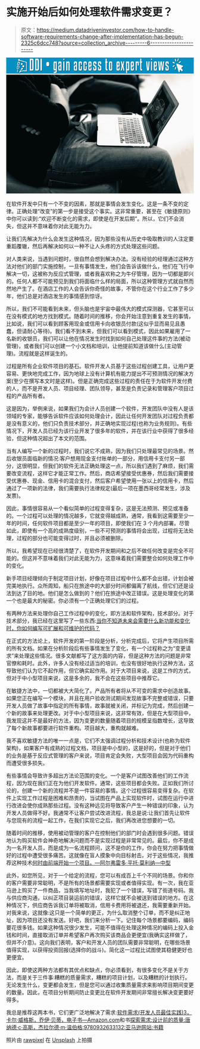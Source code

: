 # 实施开始后如何处理软件需求变更？

> 原文：<https://medium.datadriveninvestor.com/how-to-handle-software-requirements-change-after-implementation-has-begun-2325c6dcc748?source=collection_archive---------6----------------------->

[![](img/cee73b844da5a9e81fd983f6659de45d.png)](http://www.track.datadriveninvestor.com/1B9E)![](img/c23e0f1ac626445c1055312401eddfa9.png)

在软件开发中只有一个不变的因素，那就是事情会发生变化。这是一条不变的定律。正确处理“改变”的第一步是接受这个事实。这非常重要，甚至在《敏捷原则》中你可以读到:“欢迎不断变化的需求，即使是在开发后期”。所以，它们不会消失，但这并不意味着你对此无能为力。

让我们先解决为什么会发生这种情况，因为那些没有从历史中吸取教训的人注定要重蹈覆辙，然后再解决如何以一种不让人头疼的方式处理这些问题。

对人类来说，当遇到问题时，很自然会想到解决办法。没有经验的经理通过这种方法对他们的部门实施控制，一旦有事情发生，他们会告诉该做什么，他们在飞行中解决一切，这被称为反应式管理，或者我喜欢称之为牛仔管理，因为一切都是即兴的。任何人都不可能预见到我们将面临什么样的局面，所以这种管理方式就自然而然地产生了。在酒店工作的人会告诉你奇怪的故事，不管你在这个行业工作了多少年，他们总是对酒店发生的事情感到惊讶。

所以，我们不可能看到未来，但头脑也是宇宙中最伟大的模式探测器，它甚至可以在没有模式的地方找到模式。随着时间的推移，你会开始注意到重复发生的事情，比如说，我们可以看到顾客用现金或信用卡向收银员付款(这似乎显而易见且愚蠢，但请耐心等待)。我们看不到未来，但我们可以看到模式，因此如果雇用了一名新的收银员，我们可以让他在情况发生时找到如何自己处理这件事的方法(被动管理)，或者我们可以创建一个小文档和培训，让他提前知道该做什么(主动管理)。流程就是这样诞生的。

过程是所有企业软件项目的基石。软件开发人员基于这些过程创建工具，让用户更容易、更快地完成工作，因为地球上没有计算机有能力提出不可预测情况的解决方案(至少在撰写本文时是这样)。但是正确完成这些过程的责任在于为软件开发付费的人，而不是开发人员、项目经理、团队领导，甚至是负责记录和管理客户项目过程的产品所有者。

这是因为，举例来说，如果我们为会计人员创建一个软件，开发团队中没有人是该领域的专家，能够告诉软件应该如何处理会计，因此让任何开发团队对过程负责都是没有意义的，他们只负责技术部分，并正确地实现过程(也称为业务规则)。有些情况下，开发人员已经为该行业开发了很多年的软件，并在该行业中获得了很多经验，但这种情况超出了本文的范围。

当有人编写一个新的过程时，我们说它不成熟，因为我们只处理最常见的场景。然后收银员面临新的情况:客户想用现金支付账单的一部分，用信用卡支付另一部分，这很明显，但我们的软件无法正确处理这一点，所以我们遇到了麻烦，我们需要改变流程，这样它才能正常工作。然后，商店希望接受优惠券，然后我们需要接受优惠券、现金、信用卡的混合支付，然后客户希望使用一张以上的信用卡，然后通过了一项新的法律，我们需要执行法律规定(最后一项在墨西哥经常发生，涉及发票)。

因此，事情很容易从一个看似简单的过程变得复杂，这是无法预测、预见或准备的。一个过程可以处理的情况越多，它就变得越成熟，通常，我看到这需要至少一年的时间，任何软件项目都是至少一年的项目，即使我们在 3 个月内部署。尽管如此，即使有一个高的成熟度级别，一些不可预测的事情将会出现，过程将无法处理，过程的部分也可能变得过时，并且必须被删除。

所以，我希望现在已经很清楚了，在软件开发期间和之后不做任何改变是完全不可能的。但这并不意味着我们对此无能为力，这意味着我们需要整合如何处理工作中的变化。

新手项目经理倾向于制定项目计划，好像在项目过程中什么都不会出错，计划会被完美地执行。众所周知，船只在旅途中的大部分时间都偏离了航线，但它们还是设法到达了目的地。他们是怎么做到的？他们在旅途中改正错误。这是处理变化的第一个也是最大的秘密。你必须有一个正确处理它们的过程。

有两种方法来处理你自己工作过程中的变化，即方法和软件架构，技术部分。对于技术部分，我已经在这里写了一些东西:[当你不知道未来会需要什么新功能和变化时，你如何编写可扩展和可维护的代码？](https://medium.com/@proteo5/how-do-you-write-code-that-is-extensible-and-maintainable-when-you-dont-know-what-new-features-ac696773535c)

在正式的方法论上，软件开发的第一阶段是分析，分析完成后，它将产生项目所需的所有文档。如果在分析阶段后有些事情发生了变化，有一个过程称之为“变更请求”来处理这些情况。很多文献都写了这方面的内容，但是这种方法的问题是非常官僚和耗时。此外，许多人没有经过适当的培训，也没有很好地执行这种方法，这导致他们认为它不起作用，但它确实起作用。对于大项目来说，这是工作的方式，但对于中小型项目来说，这是多余的，我不会在这些项目中推荐它。

在敏捷方法中，一切都被大大简化了。产品所有者将从不可变的需求中创造故事。如果您正在编写一个模块，并且在用户验收测试期间发现故事不完整或错误，只要开发人员做了故事中指定的所有事情，故事就被关闭，并标记为完成，然后创建一个新的故事来处理更改。对于中小型项目来说，这非常有效，但是在大型项目中，我发现这并不是最好的方法，因为变更的数量随着项目的规模呈指数增长，这导致了每个新故事都要进行软件重构。项目越大，重构就越难。

我不喜欢敏捷方法的唯一一点是，它们不太强调过程分析和技术设计(也称为软件架构)，如果客户有成熟的过程文档，项目是中小型的，这是好的，但是对于他们的业务是基于反应式管理的客户来说，项目肯定会失败，大型项目会因为代码重构而遭受很多损失。

有些事情会导致许多超出方法论范围的变化。一个是客户试图改善他们的工作流程，因为现在我们正在为他们开发软件。通常，这些项目都会失败。正如我们所讨论的，创建一个新的流程并不是一件容易的事情。这个过程很容易变得复杂。在软件上实现工作过程是困难和昂贵的，当试图在产品上实现软件时，试图在运行中进行改进会使你成熟那些过程。没有这种远见将导致客户产生一种错误的印象，认为开发人员做得不好。我通常不让客户尝试改进流程，我总是说:让我们首先让软件与您现有的流程一起工作，在我们实现它之后，我们再改进您想要的一切。

随着时间的推移，使用被动管理的客户在控制他们的部门时会遇到很多问题。错误地认为购买软件会神奇地解决问题而不是实现过程是非常常见的。最后，你不是成为一名开发人员，而是成为一名流程顾问，这不是你的工作，你会在努力把事情做好的过程中遭受很多痛苦。这就像在盲人摸象中向目标射击。对于这些情况，我推荐这种技术[何时由前端开始一个项目。—阿尔弗雷多·平托·莫利纳—中型](https://medium.com/@proteo5/when-to-start-a-project-by-the-front-end-ad27985aafb)

此外，如您所见，对于一个给定的流程，您可以有成百上千个不同的场景。你和你的客户需要非常聪明，不是所有的场景都需要实现或者值得实现。有一次，我在亚马逊上购买了一件商品，当我填写地址时，我犯了一个错误，写错了街道号码。我与供应商沟通，以纠正项目装运前的错误，这样它就不会被送到错误的地方。在这种情况下，供应商告诉我订单将被取消，信用卡费用将被退还，我需要重新开始。对我来说，这就像:这只是一个简单的更正，为什么取消整个订单，而不是纠正地址，因为项目还没有发送。好吧，我们来分析一下。记住每个场景都要编码，编码要花很多钱。如果这种情况很少发生，可能不值得在处理这种情况的编码上投入金钱和时间，直接取消订单并希望客户再次购买该商品会更便宜(我确实这样做了，但并不介意)。这向我们表明，客户和开发人员的团队需要非常聪明，在哪些场景值得实现，以获得投资回报(选择你的战斗)。简化这一过程比试图使其稳健更好也更便宜。

因此，即使这两种方法都有其优点和缺点，你必须看到，有很多变化不是关于方法，而是关于三件事:糟糕的质量需求，糟糕的项目计划，以及糟糕的计划执行。无论发生什么，变更都会发生，但是您可以通过收集质量需求来影响项目期间变更的数量。因此，在项目分析期间防止变更比在软件开发期间非常擅长解决变更要好得多。

我总是推荐这两本书，它们更广泛地解决了需求:[软件需求(开发人员最佳实践)3，卡尔·威格斯，乔伊·贝蒂，电子书—Amazon.com](https://www.amazon.com/dp/B00JDMPMOA/)和书[探索需求:设计前的质量:唐纳德·c·高斯，杰拉尔德·m·温伯格:9780932633132:亚马逊网站:书籍](https://www.amazon.com/dp/0932633137)

照片由 [rawpixel](https://unsplash.com/photos/Eja97gKLUEg?utm_source=unsplash&utm_medium=referral&utm_content=creditCopyText) 在 [Unsplash](https://unsplash.com/search/photos/software?utm_source=unsplash&utm_medium=referral&utm_content=creditCopyText) 上拍摄